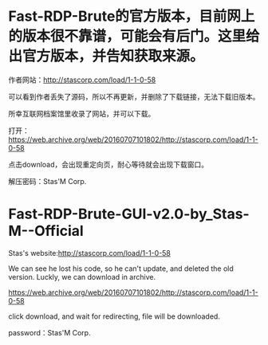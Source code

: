 # Fast-RDP-Brute的官方版本，目前网上的版本很不靠谱，可能会有后门。这里给出官方版本，并告知获取来源。

作者网站：http://stascorp.com/load/1-1-0-58

可以看到作者丢失了源码，所以不再更新，并删除了下载链接，无法下载旧版本。

所幸互联网档案馆里收录了网站，并可以下载。

打开：https://web.archive.org/web/20160707101802/http://stascorp.com/load/1-1-0-58

点击download，会出现重定向页，耐心等待就会出现下载窗口。

解压密码：Stas'M Corp.


# Fast-RDP-Brute-GUI-v2.0-by_Stas-M--Official
Stas's website:http://stascorp.com/load/1-1-0-58

We can see he lost his code, so he can't update, and deleted the old version.
Luckly, we can download in archive.

https://web.archive.org/web/20160707101802/http://stascorp.com/load/1-1-0-58

click download, and wait for redirecting, file will be downloaded.

password：Stas'M Corp.
